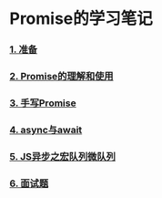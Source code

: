 # Promise的学习笔记
### [1. 准备](docs\1_准备.md)
### [2. Promise的理解和使用](docs\2_Promise的理解和使用.md)
### [3. 手写Promise](docs\3_手写Promise.md)
### [4. async与await](docs\4_async与await.md)
### [5. JS异步之宏队列微队列](docs\5_JS一步之宏队列与微队列.md)
### [6. 面试题](docs\6_面试题.md)

